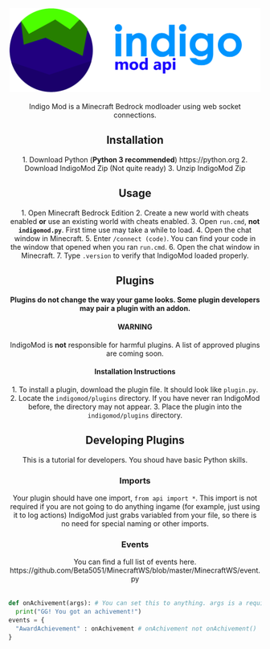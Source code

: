 <div align="center">
<img src="/assets/imapi.png" width="500" height="167">
<br><br>
Indigo Mod is a Minecraft Bedrock modloader using web socket connections.
<h2>Installation</h2>
 1. Download Python (<b>Python 3 recommended</b>) https://python.org
2. Download IndigoMod Zip (Not quite ready)
3. Unzip IndigoMod Zip
<h2>Usage</h2>
1. Open Minecraft Bedrock Edition
2. Create a new world with cheats enabled <b>or</b> use an existing world with cheats enabled.
 3. Open <code>run.cmd</code>, <b>not <code>indigomod.py</code></b>. First time use may take a while to load.
4. Open the chat window in Minecraft.
5. Enter <code>/connect (code)</code>. You can find your code in the window that opened when you ran <code>run.cmd</code>.
6. Open the chat window in Minecraft.
7. Type <code>.version</code> to verify that IndigoMod loaded properly.
<h2>Plugins</h2>
<b>Plugins do not change the way your game looks. Some plugin developers may pair a plugin with an addon.</b>
<h4>WARNING</h4>
 IndigoMod is <b>not</b> responsible for harmful plugins. A list of approved plugins are coming soon.
<h4>Installation Instructions</h4>
 1. To install a plugin, download the plugin file. It should look like <code>plugin.py</code>.
2. Locate the <code>indigomod/plugins</code> directory. If you have never ran IndigoMod before, the directory may not appear.
3. Place the plugin into the <code>indigomod/plugins</code> directory.
<h2>Developing Plugins</h2>
This is a tutorial for developers. You shoud have basic Python skills.
<h3>Imports</h3>
Your plugin should have one import, <code>from api import *</code>. This import is not required if you are not going to do anything ingame (for example, just using it to log actions)
IndigoMod just grabs variabled from your file, so there is no need for special naming or other imports.
<h3>Events</h3>
You can find a full list of events here. https://github.com/Beta5051/MinecraftWS/blob/master/MinecraftWS/event.py
<br><br>
</div>


 ```py
 def onAchivement(args): # You can set this to anything. args is a required argument, even if you are not going to use them.
   print("GG! You got an achivement!")
 events = {
   "AwardAchievement" : onAchivement # onAchivement not onAchivement()
 }
 ```
